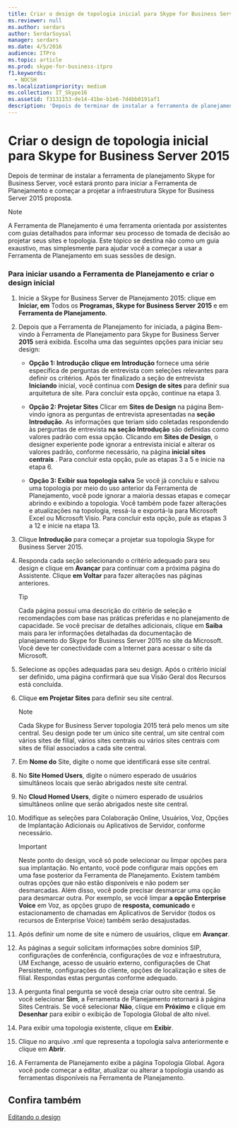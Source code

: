 ```yaml
---
title: Criar o design de topologia inicial para Skype for Business Server 2015
ms.reviewer: null
ms.author: serdars
author: SerdarSoysal
manager: serdars
ms.date: 4/5/2016
audience: ITPro
ms.topic: article
ms.prod: skype-for-business-itpro
f1.keywords:
  - NOCSH
ms.localizationpriority: medium
ms.collection: IT_Skype16
ms.assetid: f3131153-de14-41be-b1e6-7d4bb0191af1
description: 'Depois de terminar de instalar a ferramenta de planejamento Skype for Business Server, você estará pronto para iniciar a Ferramenta de Planejamento e começar a projetar a infraestrutura Skype for Business Server 2015 proposta.'
---
```


# <a name="create-the-initial-topology-design-for-skype-for-business-server-2015"></a>Criar o design de topologia inicial para Skype for Business Server 2015

Depois de terminar de instalar a ferramenta de planejamento Skype for Business Server, você estará pronto para iniciar a Ferramenta de Planejamento e começar a projetar a infraestrutura Skype for Business Server 2015 proposta.

> [!NOTE]
>  A Ferramenta de Planejamento é uma ferramenta orientada por assistentes com guias detalhados para informar seu processo de tomada de decisão ao projetar seus sites e topologia. Este tópico se destina não como um guia exaustivo, mas simplesmente para ajudar você a começar a usar a Ferramenta de Planejamento em suas sessões de design.

### <a name="to-get-started-using-the-planning-tool-and-create-the-initial-design"></a>Para iniciar usando a Ferramenta de Planejamento e criar o design inicial

1. Inicie a Skype for Business Server de Planejamento 2015: clique em **Iniciar, em** Todos os **Programas, Skype for Business Server** **2015** e em **Ferramenta de Planejamento**.

2. Depois que a Ferramenta de Planejamento for iniciada, a página Bem-vindo à Ferramenta de Planejamento para Skype for Business Server **2015** será exibida. Escolha uma das seguintes opções para iniciar seu design:

   - **Opção 1: Introdução** **clique em Introdução** fornece uma série específica de perguntas de entrevista com seleções relevantes para definir os critérios. Após ter finalizado a seção de entrevista **Iniciando** inicial, você continua com **Design de sites** para definir sua arquitetura de site. Para concluir esta opção, continue na etapa 3.

   - **Opção 2: Projetar Sites** Clicar em **Sites de Design** na página Bem-vindo ignora as perguntas de entrevista apresentadas na **seção Introdução**. As informações que teriam sido coletadas respondendo às perguntas de entrevista **na seção Introdução** são definidas como valores padrão com essa opção. Clicando em **Sites de Design**, o designer experiente pode ignorar a entrevista inicial e alterar os valores padrão, conforme necessário, na página **inicial sites centrais** . Para concluir esta opção, pule as etapas 3 a 5 e inicie na etapa 6.

   - **Opção 3: Exibir sua topologia salva** Se você já concluiu e salvou uma topologia por meio do uso anterior da Ferramenta de Planejamento, você pode ignorar a maioria dessas etapas e começar abrindo e exibindo a topologia. Você também pode fazer alterações e atualizações na topologia, ressá-la e exportá-la para Microsoft Excel ou Microsoft Visio. Para concluir esta opção, pule as etapas 3 a 12 e inicie na etapa 13.

3. Clique **Introdução** para começar a projetar sua topologia Skype for Business Server 2015.

4. Responda cada seção selecionando o critério adequado para seu design e clique em **Avançar** para continuar com a próxima página do Assistente. Clique **em Voltar** para fazer alterações nas páginas anteriores.

    > [!TIP]
    > Cada página possui uma descrição do critério de seleção e recomendações com base nas práticas preferidas e no planejamento de capacidade. Se você precisar de detalhes adicionais, clique em **Saiba** mais para ler informações detalhadas da documentação de planejamento do Skype for Business Server 2015 no site da Microsoft. Você deve ter conectividade com a Internet para acessar o site da Microsoft.

5. Selecione as opções adequadas para seu design. Após o critério inicial ser definido, uma página confirmará que sua Visão Geral dos Recursos está concluída.

6. Clique **em Projetar Sites** para definir seu site central.

    > [!NOTE]
    > Cada Skype for Business Server topologia 2015 terá pelo menos um site central. Seu design pode ter um único site central, um site central com vários sites de filial, vários sites centrais ou vários sites centrais com sites de filial associados a cada site central.

7. Em **Nome do** Site, digite o nome que identificará esse site central.

8. No **Site Homed Users**, digite o número esperado de usuários simultâneos locais que serão abrigados neste site central.

9. No **Cloud Homed Users**, digite o número esperado de usuários simultâneos online que serão abrigados neste site central.

10. Modifique as seleções para Colaboração Online, Usuários, Voz, Opções de Implantação Adicionais ou Aplicativos de Servidor, conforme necessário.

    > [!IMPORTANT]
    > Neste ponto do design, você só pode selecionar ou limpar opções para sua implantação. No entanto, você pode configurar mais opções em uma fase posterior da Ferramenta de Planejamento. Existem também outras opções que não estão disponíveis e não podem ser desmarcadas. Além disso, você pode precisar desmarcar uma opção para desmarcar outra. Por exemplo, se você limpar **a opção Enterprise Voice** em Voz, as opções grupo de **resposta, comunicado** e estacionamento de chamadas  em Aplicativos de Servidor (todos os recursos de Enterprise Voice) também serão desajustadas.

11. Após definir um nome de site e número de usuários, clique em **Avançar**.

12. As páginas a seguir solicitam informações sobre domínios SIP, configurações de conferência, configurações de voz e infraestrutura, UM Exchange, acesso de usuário externo, configurações de Chat Persistente, configurações do cliente, opções de localização e sites de filial. Respondas estas perguntas conforme adequado.

13. A pergunta final pergunta se você deseja criar outro site central. Se você selecionar **Sim**, a Ferramenta de Planejamento retornará à página Sites Centrais. Se você selecionar **Não**, clique em **Próximo** e clique em **Desenhar** para exibir o exibição de Topologia Global de alto nível.

14. Para exibir uma topologia existente, clique em **Exibir**.

15. Clique no arquivo .xml que representa a topologia salva anteriormente e clique em **Abrir**.

16. A Ferramenta de Planejamento exibe a página Topologia Global. Agora você pode começar a editar, atualizar ou alterar a topologia usando as ferramentas disponíveis na Ferramenta de Planejamento.

## <a name="see-also"></a>Confira também

[Editando o design](/previous-versions/office/lync-server-2013/lync-server-2013-editing-the-design)
